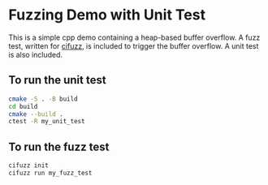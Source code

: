 # Fuzzing Demo with Unit Test

This is a simple cpp demo containing a heap-based buffer overflow. A fuzz test, written for [cifuzz](https://github.com/CodeIntelligenceTesting/cifuzz), is included to trigger the buffer overflow. A unit test is also included.

## To run the unit test
```bash
cmake -S . -B build
cd build
cmake --build .
ctest -R my_unit_test
```

## To run the fuzz test
```bash
cifuzz init
cifuzz run my_fuzz_test
```

